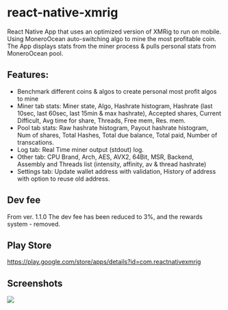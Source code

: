 # react-native-xmrig
React Native App that uses an optimized version of XMRig to run on mobile. Using MoneroOcean auto-switching algo to mine the most profitable coin.
The App displays stats from the miner process & pulls personal stats from MoneroOcean pool.

## Features:
* Benchmark different coins & algos to create personal most profit algos to mine
* Miner tab stats: Miner state, Algo, Hashrate histogram, Hashrate (last 10sec, last 60sec, last 15min & max hashrate), Accepted shares, Current Difficult, Avg time for share, Threads, Free mem, Res. mem.
* Pool tab stats: Raw hashrate histogram, Payout hashrate histogram, Num of shares, Total Hashes, Total due balance, Total paid, Number of transcations.
* Log tab: Real Time miner output (stdout) log.
* Other tab: CPU Brand, Arch, AES, AVX2, 64Bit, MSR, Backend, Assembly and Threads list (intensity, affinity, av & thread hashrate)
* Settings tab: Update wallet address with validation, History of address with option to reuse old address.

## Dev fee
From ver. 1.1.0 The dev fee has been reduced to 3%, and the rewards system - removed.

## Play Store
https://play.google.com/store/apps/details?id=com.reactnativexmrig

## Screenshots
![](https://raw.githubusercontent.com/garrylachman/react-native-xmrig/main/assets/github-promo-img.png)
